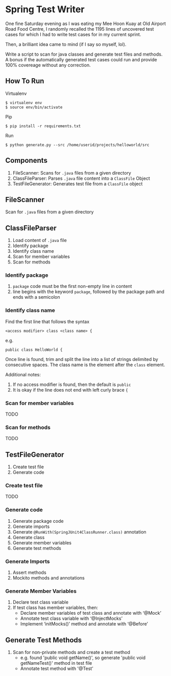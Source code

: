 # Spring Test Writer

One fine Saturday evening as I was eating my Mee Hoon Kuay at Old Airport Road Food Centre, I randomly recalled the 1195 lines of uncovered test cases for which I had to write test cases for in my current sprint.

Then, a brilliant idea came to mind (if I say so myself, lol).

Write a script to scan for java classes and generate test files and methods. A bonus if the automatically generated test cases could run and provide 100% covereage without any correction.

## How To Run

Virtualenv

```
$ virtualenv env
$ source env/bin/activate
```

Pip

```
$ pip install -r requirements.txt
```

Run

```
$ python generate.py --src /home/userid/projects/helloworld/src
```

## Components

1. FileScanner: Scans for `.java` files from a given directory
1. ClassFileParser: Parses `.java` file content into a `ClassFile` Object
1. TestFileGenerator: Generates test file from a `ClassFile` object

## FileScanner

Scan for `.java` files from a given directory

## ClassFileParser

1. Load content of `.java` file
1. Identify package
1. Identify class name
1. Scan for member variables
1. Scan for methods

### Identify package

1. `package` code must be the first non-empty line in content
1. line begins with the keyword `package`, followed by the package path and ends with a semicolon

### Identify class name

Find the first line that follows the syntax 

```
<access modifier> class <class name> {
```

e.g.

```
public class HelloWorld {
```

Once line is found, trim and split the line into a list of strings delimited by consecutive spaces. The class name is the element after the ```class``` element.

Additional notes:

1. If no access modifier is found, then the default is ```public```
1. It is okay if the line does not end with left curly brace ```{```

### Scan for member variables

TODO

### Scan for methods

TODO

## TestFileGenerator

1. Create test file
1. Generate code

### Create test file

TODO

### Generate code

1. Generate package code
1. Generate imports
1. Generate `@RunWith(SpringJUnit4ClassRunner.class)` annotation
1. Generate class
1. Generate member variables
1. Generate test methods
    
### Generate Imports

1. Assert methods
1. Mockito methods and annotations

### Generate Member Variables

1. Declare test class variable
1. If test class has member variables, then:
    - Declare member variables of test class and annotate with ‘@Mock’
    - Annotate test class variable with ‘@InjectMocks’
    - Implement ‘initMocks()’ method and annotate with ‘@Before’

## Generate Test Methods

1. Scan for non-private methods and create a test method
    - e.g. found 'public void getName()', so generate 'public void getNameTest()' method in test file
    - Annotate test method with '@Test'
